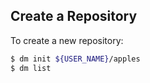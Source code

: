 ## Create a Repository

To create a new repository:

```bash
$ dm init ${USER_NAME}/apples
$ dm list
```
